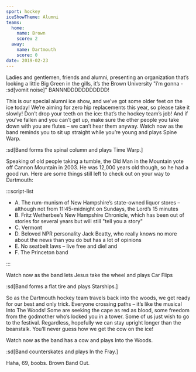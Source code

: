 ```yaml
---
sport: hockey
iceShowTheme: Alumni
teams:
  home:
    name: Brown
    score: 2
  away:
    name: Dartmouth
    score: 0
date: 2019-02-23
---
```


Ladies and gentlemen, friends and alumni, presenting an organization that’s looking a little Big Green in the gills, it’s the Brown University "i’m gonna - :sd[vomit noise]" BANNNDDDDDDDDDDD!

This is our special alumni ice show, and we’ve got some older feet on the ice today! We’re aiming for zero hip replacements this year, so please take it slowly! Don’t drop your teeth on the ice: that’s the hockey team’s job! And if you’ve fallen and you can’t get up, make sure the other people you take down with you are flutes – we can’t hear them anyway. Watch now as the band reminds you to sit up straight while you’re young and plays Spine Warp.

:sd[Band forms the spinal column and plays Time Warp.]

Speaking of old people taking a tumble, the Old Man in the Mountain yote off Cannon Mountain in 2003. He was 12,000 years old though, so he had a good run. Here are some things still left to check out on your way to Dartmouth:

:::script-list

- A. The rum-munism of New Hampshire’s state-owned liquor stores – although not from 11:45-midnight on Sundays, the Lord’s 15 minutes
- B. Fritz Wetherbee’s New Hampshire Chronicle, which has been out of stories for several years but will still "tell you a story"
- C. Vermont
- D. Beloved NPR personality Jack Beatty, who really knows no more about the news than you do but has a lot of opinions
- E. No seatbelt laws – live free and die! and
- F. The Princeton band

:::

Watch now as the band lets Jesus take the wheel and plays Car Flips

:sd[Band forms a flat tire and plays Starships.]

So as the Dartmouth hockey team travels back into the woods, we get ready for our best and only trick. Everyone crossing paths – it’s like the musical Into The Woods! Some are seeking the cape as red as blood, some freedom from the godmother who’s locked you in a tower. Some of us just wish to go to the festival. Regardless, hopefully we can stay upright longer than the beanstalk. You’ll never guess how we get the cow on the ice!

Watch now as the band has a cow and plays Into the Woods.

:sd[Band counterskates and plays In the Fray.]

Haha, 69, boobs. Brown Band Out.
